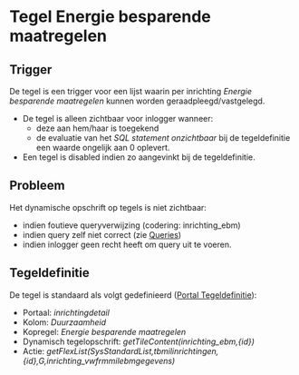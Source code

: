 # Tegel Energie besparende maatregelen

## Trigger

De tegel is een trigger voor een lijst waarin per inrichting *Energie besparende maatregelen* kunnen worden geraadpleegd/vastgelegd.

- De tegel is alleen zichtbaar voor inlogger wanneer:
  - deze aan hem/haar is toegekend
  - de evaluatie van het *SQL statement onzichtbaar* bij de tegeldefinitie een waarde ongelijk aan 0 oplevert.
- Een tegel is disabled indien zo aangevinkt bij de tegeldefinitie.

## Probleem

Het dynamische opschrift op tegels is niet zichtbaar:

- indien foutieve queryverwijzing (codering: inrichting_ebm)
- indien query zelf niet correct (zie [Queries](/instellen_inrichten/queries.md))
- indien inlogger geen recht heeft om query uit te voeren.

## Tegeldefinitie

De tegel is standaard als volgt gedefinieerd ([Portal Tegeldefinitie](/instellen_inrichten/portaldefinitie/portal_tegel.md)):

- Portaal: *inrichtingdetail*
- Kolom: *Duurzaamheid*
- Kopregel: *Energie besparende maatregelen*
- Dynamisch tegelopschrift: *getTileContent(inrichting_ebm,{id})*
- Actie: *getFlexList(SysStandardList,tbmilinrichtingen,{id},G,inrichting_vwfrmmilebmgegevens)*
